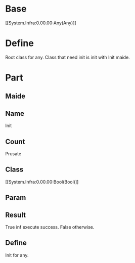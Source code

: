 # Base
[[System.Infra:0.00.00:Any(Any)]]
# Define
Root class for any.
Class that need init is init with Init maide.
# Part
## Maide
## Name
Init
## Count
Prusate
## Class
[[System.Infra:0.00.00:Bool(Bool)]]
## Param
## Result
True inf execute success. False otherwise.
## Define
Init for any.